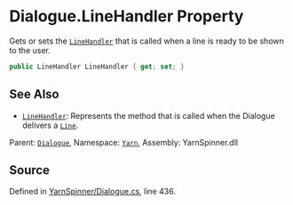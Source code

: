 # Dialogue.LineHandler Property

Gets or sets the [`LineHandler`](/api/csharp/yarn/linehandler.md) that is called
when a line is ready to be shown to the user.


```csharp
public LineHandler LineHandler { get; set; }
```



## See Also
* [`LineHandler`](/api/csharp/yarn/linehandler.md): 
Represents the method that is called when the Dialogue delivers a
[`Line`](/api/csharp/yarn/line.md).

<div class="class-metadata">

Parent: [`Dialogue`](/api/csharp/yarn/dialogue.md), Namespace: [`Yarn`](/api/csharp/yarn/README.md), Assembly: YarnSpinner.dll
</div>

## Source
Defined in [YarnSpinner/Dialogue.cs](https://github.com/YarnSpinnerTool/YarnSpinner//blob/develop/YarnSpinner/Dialogue.cs#L436), line 436.
